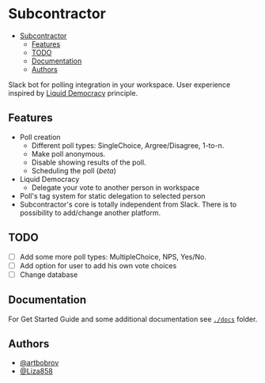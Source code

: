 # Subcontractor

- [Subcontractor](#subcontractor)
  - [Features](#features)
  - [TODO](#todo)
  - [Documentation](#documentation)
  - [Authors](#authors)

Slack bot for polling integration in your workspace.
User experience inspired by [Liquid Democracy](https://medium.com/organizer-sandbox/liquid-democracy-true-democracy-for-the-21st-century-7c66f5e53b6f) principle.

## Features

* Poll creation
  * Different poll types: SingleChoice, Argree/Disagree, 1-to-n.
  * Make poll anonymous.
  * Disable showing results of the poll.
  * Scheduling the poll (_beta_)
* Liquid Democracy
  * Delegate your vote to another person in workspace
* Poll's tag system for static delegation to selected person
* Subcontractor's core is totally independent from Slack. There is to possibility to add/change another platform.
  
## TODO

- [ ] Add some more poll types: MultipleChoice, NPS, Yes/No.
- [ ] Add option for user to add his own vote choices
- [ ] Change database

## Documentation

For Get Started Guide and some additional documentation see [`./docs`](./docs) folder.

## Authors

* [@artbobrov](https://github.com/artbobrov)
* [@Liza858](https://github.com/Liza858)